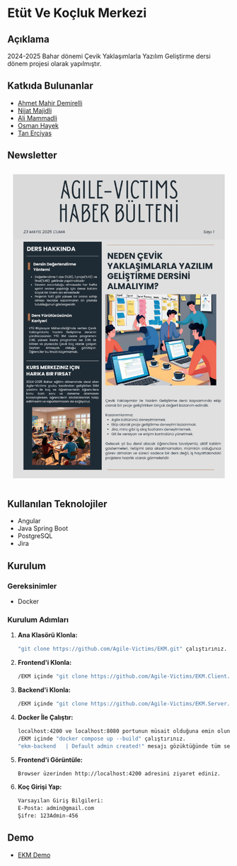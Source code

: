 # Etüt Ve Koçluk Merkezi

## Açıklama
2024-2025 Bahar dönemi Çevik Yaklaşımlarla Yazılım Geliştirme dersi dönem projesi olarak yapılmıştır.

## Katkıda Bulunanlar
- [Ahmet Mahir Demirelli](https://github.com/Ahmet-MahirDEMIRELLI)
- [Nijat Majidli](https://github.com/nicat00m20)
- [Ali Mammadli](https://github.com/alimammadli0)
- [Osman Hayek](https://github.com/osmanhayek)
- [Tan Erciyas](https://github.com/Ghurstird)

## Newsletter
![iamges](Agile_Victims_Newsletter.png)

## Kullanılan Teknolojiler
- Angular
- Java Spring Boot
- PostgreSQL
- Jira

## Kurulum

### Gereksinimler
- Docker

### Kurulum Adımları

1. **Ana Klasörü Klonla:**
   ```sh
   "git clone https://github.com/Agile-Victims/EKM.git" çalıştırınız.
   ```

2. **Frontend'i Klonla:**
   ```sh
   /EKM içinde "git clone https://github.com/Agile-Victims/EKM.Client.git" çalıştırınız.
   ```

3. **Backend'i Klonla:**
   ```sh
   /EKM içinde "git clone https://github.com/Agile-Victims/EKM.Server.git" çalıştırınız.
   ```

4. **Docker İle Çalıştır:**
   ```sh
   localhost:4200 ve localhost:8080 portunun müsait olduğuna emin olunuz.
   /EKM içinde "docker compose up --build" çalıştırınız.
   "ekm-backend   | Default admin created!" mesajı gözüktüğünde tüm servisler çalışmış demektir.
   ```

5. **Frontend'i Görüntüle:**
   ```sh
   Browser üzerinden http://localhost:4200 adresini ziyaret ediniz.
   ```
   
6. **Koç Girişi Yap:**
   ```sh
   Varsayılan Giriş Bilgileri:
   E-Posta: admin@gmail.com
   Şifre: 123Admin-456
   ```

## Demo
- [EKM Demo](https://www.youtube.com/watch?v=XszozeYOPZI)
